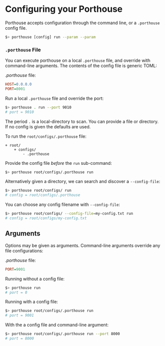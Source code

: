 # Configuring your Porthouse

Porthouse accepts configuration through the command line, or a `.porthouse` config file.

```bash
$> porthouse [config] run --param --param
```

### `.porthouse` File

You can execute porthouse on a local `.porthouse` file, and override with command-line arguments.
The contents of the config file is generic TOML:

_.porthouse_ file:
```ini
HOST=0.0.0.0
PORT=8001
```

Run a local `.porthouse` file and override the port:

```bash
$> porthouse . run --port 9010
# port = 9010
```

The period `.` is a local-directory to scan.  You can provide a file or directory. If no config is given the defaults are used.

To run the `root/configs/.porthouse` file:

```
+ root/
    + configs/
        - .porthouse
```

Provide the config file _before_ the `run` sub-command:

```bash
$> porthouse root/configs/.porthouse run
```

Alternatively given a directory, we can search and discover a `--config-file`:

```bash
$> porthouse root/configs/ run
# config = root/configs/.porthouse
```

You can choose any config filename with `--config-file`:

```bash
$> porthouse root/configs/ --config-file=my-config.txt run
# config = root/configs/my-config.txt
```


## Arguments

Options may be given as arguments. Command-line arguments override any file configurations:

_.porthouse_ file:
```ini
PORT=9001
```

Running without a config file:

```bash
$> porthouse run
# port = 0
```

Running with a config file:

```bash
$> porthouse root/configs/.porthouse run
# port = 9001
```

With the a config file and command-line argument:

```bash
$> porthouse root/configs/.porthouse run --port 8000
# port = 8000
```

